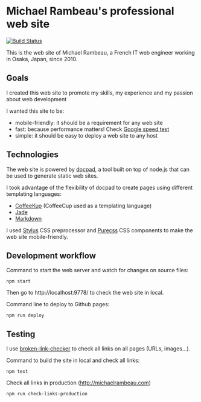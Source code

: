 # Michael Rambeau's professional web site

[![Build Status](https://travis-ci.org/michaelrambeau/website.svg?branch=master)](https://travis-ci.org/michaelrambeau/website)

This is the web site of Michael Rambeau, a French IT web engineer working in Osaka, Japan, since 2010.

## Goals

I created this web site to promote my skills, my experience and my passion about web development

I wanted this site to be:

* mobile-friendly: it should be a requirement for any web site
* fast: because performance matters! Check [Google speed test](https://developers.google.com/speed/pagespeed/insights/?url=http%3A%2F%2Fmichaelrambeau.com%2F&tab=mobile)
* simple: it should be easy to deploy a web site to any host


## Technologies

The web site is powered by [docpad](http://docpad.org), a tool built on top of node.js that can be used to generate static web sites.

I took advantage of the flexibility of docpad to create pages using different templating languages:

* [CoffeeKup](http://coffeekup.org/) (CoffeeCup used as a templating language)
* [Jade](http://jade-lang.com/)
* [Markdown](https://daringfireball.net/projects/markdown/basics)

I used [Stylus](https://github.com/learnboost/stylus) CSS preprocessor and [Purecss](http://purecss.io) CSS components to make the web site mobile-friendly.

## Development workflow

Command to start the web server and watch for changes on source files:

```
npm start
```

Then go to http://localhost:9778/ to check the web site in local.

Command line to deploy to Github pages:

```
npm run deploy
```

## Testing

I use [broken-link-checker](https://github.com/stevenvachon/broken-link-checker) to check all links on all pages (URLs, images...).

Command to build the site in local and check all links:

```
npm test
```

Check all links in production (http://michaelrambeau.com)

```
npm run check-links-production
```
